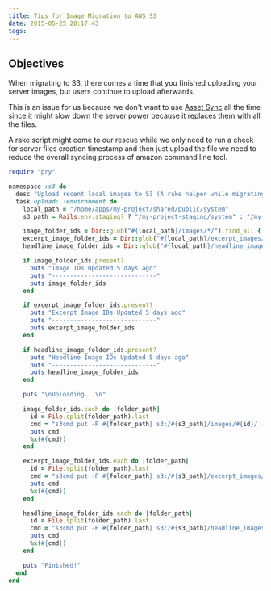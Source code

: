 ```yaml
---
title: Tips for Image Migration to AWS S3
date: 2015-05-25 20:17:43
tags:
---
```

## Objectives

When migrating to S3, there comes a time that you finished uploading your server images, but users continue to upload afterwards.

This is an issue for us because we don't want to use [Asset Sync](https://github.com/AssetSync/asset_sync) all the time since it might slow down the server power because it replaces them with all the files.

A rake script might come to our rescue while we only need to run a check for server files creation timestamp and then just upload the file we need to reduce the overall syncing process of amazon command line tool.

``` ruby
require "pry"

namespace :s3 do
  desc "Upload recent local images to S3 (A rake helper while migrating to S3, no use after S3 completed migration)"
  task upload: :environment do
    local_path = "/home/apps/my-project/shared/public/system"
    s3_path = Rails.env.staging? ? "/my-project-staging/system" : "/my-project/system"

    image_folder_ids = Dir::glob("#{local_path}/images/*/").find_all { |f| File.mtime(f) >= 5.days.ago }
    excerpt_image_folder_ids = Dir::glob("#{local_path}/excerpt_images/*/").find_all { |f| File.mtime(f) >= 5.days.ago }
    headline_image_folder_ids = Dir::glob("#{local_path}/headline_images/*/").find_all { |f| File.mtime(f) >= 5.days.ago }

    if image_folder_ids.present?
      puts "Image IDs Updated 5 days ago"
      puts "-----------------------------"
      puts image_folder_ids
    end

    if excerpt_image_folder_ids.present?
      puts "Excerpt Image IDs Updated 5 days ago"
      puts "-----------------------------"
      puts excerpt_image_folder_ids
    end

    if headline_image_folder_ids.present?
      puts "Headline Image IDs Updated 5 days ago"
      puts "-----------------------------"
      puts headline_image_folder_ids
    end

    puts "\nUploading...\n"

    image_folder_ids.each do |folder_path|
      id = File.split(folder_path).last
      cmd = "s3cmd put -P #{folder_path} s3:/#{s3_path}/images/#{id}/ --recursive"
      puts cmd
      %x(#{cmd})
    end

    excerpt_image_folder_ids.each do |folder_path|
      id = File.split(folder_path).last
      cmd = "s3cmd put -P #{folder_path} s3:/#{s3_path}/excerpt_images/#{id}/ --recursive"
      puts cmd
      %x(#{cmd})
    end

    headline_image_folder_ids.each do |folder_path|
      id = File.split(folder_path).last
      cmd = "s3cmd put -P #{folder_path} s3:/#{s3_path}/headline_images/#{id}/ --recursive"
      puts cmd
      %x(#{cmd})
    end

    puts "Finished!"
  end
end
```
